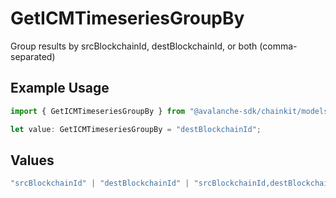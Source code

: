 # GetICMTimeseriesGroupBy

Group results by srcBlockchainId, destBlockchainId, or both (comma-separated)

## Example Usage

```typescript
import { GetICMTimeseriesGroupBy } from "@avalanche-sdk/chainkit/models/operations";

let value: GetICMTimeseriesGroupBy = "destBlockchainId";
```

## Values

```typescript
"srcBlockchainId" | "destBlockchainId" | "srcBlockchainId,destBlockchainId"
```